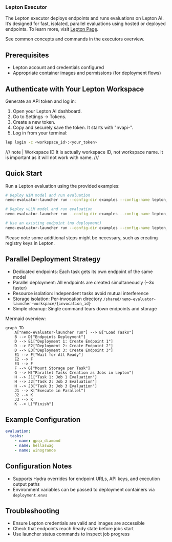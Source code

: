 ### Lepton Executor

The Lepton executor deploys endpoints and runs evaluations on Lepton AI. It’s designed for fast, isolated, parallel evaluations using hosted or deployed endpoints. To learn more, visit [Lepton Page](https://www.nvidia.com/en-us/data-center/dgx-cloud-lepton/).


See common concepts and commands in the executors overview.

## Prerequisites
- Lepton account and credentials configured
- Appropriate container images and permissions (for deployment flows)

## Authenticate with Your Lepton Workspace
Generate an API token and log in:
1. Open your Lepton AI dashboard.
2. Go to Settings → Tokens.
3. Create a new token.
4. Copy and securely save the token. It starts with "nvapi-".
5. Log in from your terminal:
```bash
lep login -c <workspace_id>:<your_token>
```

/// note | Workspace ID
It is actually workspace ID, not workspace name. It is important as it will not work with name.
///

## Quick Start
Run a Lepton evaluation using the provided examples:
```bash
# Deploy NIM model and run evaluation
nemo-evaluator-launcher run --config-dir examples --config-name lepton_nim_llama_3_1_8b_instruct

# Deploy vLLM model and run evaluation
nemo-evaluator-launcher run --config-dir examples --config-name lepton_vllm_llama_3_1_8b_instruct

# Use an existing endpoint (no deployment)
nemo-evaluator-launcher run --config-dir examples --config-name lepton_none_llama_3_1_8b_instruct
```

Please note some additional steps might be necessary, such as creating registry keys in Lepton.

## Parallel Deployment Strategy
- Dedicated endpoints: Each task gets its own endpoint of the same model
- Parallel deployment: All endpoints are created simultaneously (~3x faster)
- Resource isolation: Independent tasks avoid mutual interference
- Storage isolation: Per-invocation directory `/shared/nemo-evaluator-launcher-workspace/{invocation_id}`
- Simple cleanup: Single command tears down endpoints and storage

Mermaid overview:
```mermaid
graph TD
    A["nemo-evaluator-launcher run"] --> B["Load Tasks"]
    B --> D["Endpoints Deployment"]
    D --> E1["Deployment 1: Create Endpoint 1"]
    D --> E2["Deployment 2: Create Endpoint 2"]
    D --> E3["Deployment 3: Create Endpoint 3"]
    E1 --> F["Wait for All Ready"]
    E2 --> F
    E3 --> F
    F --> G["Mount Storage per Task"]
    G --> H["Parallel Tasks Creation as Jobs in Lepton"]
    H --> J1["Task 1: Job 1 Evaluation"]
    H --> J2["Task 2: Job 2 Evaluation"]
    H --> J3["Task 3: Job 3 Evaluation"]
    J1 --> K["Execute in Parallel"]
    J2 --> K
    J3 --> K
    K --> L["Finish"]
```

## Example Configuration
```yaml
evaluation:
  tasks:
    - name: gpqa_diamond
    - name: hellaswag
    - name: winogrande
```

## Configuration Notes
- Supports Hydra overrides for endpoint URLs, API keys, and execution output paths
- Environment variables can be passed to deployment containers via `deployment.envs`

## Troubleshooting
- Ensure Lepton credentials are valid and images are accessible
- Check that endpoints reach Ready state before jobs start
- Use launcher status commands to inspect job progress
